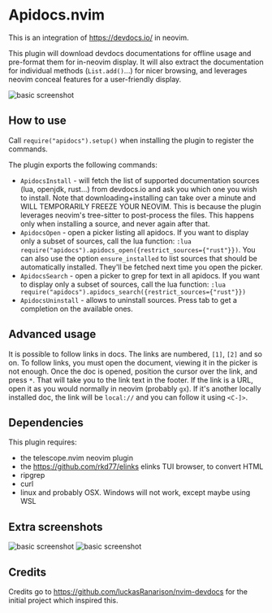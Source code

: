 # Apidocs.nvim

This is an integration of <https://devdocs.io/> in neovim.

This plugin will download devdocs documentations for offline usage and pre-format them for in-neovim display.
It will also extract the documentation for individual methods (`List.add()`...) for nicer browsing, and leverages neovim conceal features for a user-friendly display.

![basic screenshot](https://raw.githubusercontent.com/wiki/emmanueltouzery/apidocs.nvim/shot1.png)

## How to use

Call `require("apidocs").setup()` when installing the plugin to register the commands.

The plugin exports the following commands:

- `ApidocsInstall` - will fetch the list of supported documentation sources (lua, openjdk, rust...) from devdocs.io and ask you which one you wish to install. Note that downloading+installing can take over a minute and WILL TEMPORARILY FREEZE YOUR NEOVIM. This is because the plugin leverages neovim's tree-sitter to post-process the files. This happens only when installing a source, and never again after that.
- `ApidocsOpen` - open a picker listing all apidocs. If you want to display only a subset of sources, call the lua function: `:lua require("apidocs").apidocs_open({restrict_sources={"rust"}})`. You can also use the option `ensure_installed` to list sources that should be automatically installed. They'll be fetched next time you open the picker.
- `ApidocsSearch` - open a picker to grep for text in all apidocs. If you want to display only a subset of sources, call the lua function: `:lua require("apidocs").apidocs_search({restrict_sources={"rust"}})`
- `ApidocsUninstall` - allows to uninstall sources. Press tab to get a completion on the available ones.

## Advanced usage

It is possible to follow links in docs. The links are numbered, `[1]`, `[2]` and so on. To follow links, you must open the document, viewing it in the picker is not enough. Once the doc is opened, position the cursor over the link, and press `*`. That will take you to the link text in the footer. If the link is a URL, open it as you would normally in neovim (probably `gx`). If it's another locally installed doc, the link will be `local://` and you can follow it using `<C-]>`.

## Dependencies

This plugin requires:

- the telescope.nvim neovim plugin
- the <https://github.com/rkd77/elinks> elinks TUI browser, to convert HTML
- ripgrep
- curl
- linux and probably OSX. Windows will not work, except maybe using WSL

## Extra screenshots

![basic screenshot](https://raw.githubusercontent.com/wiki/emmanueltouzery/apidocs.nvim/shot2.png)
![basic screenshot](https://raw.githubusercontent.com/wiki/emmanueltouzery/apidocs.nvim/shot3.png)

## Credits

Credits go to <https://github.com/luckasRanarison/nvim-devdocs> for the initial project which inspired this.
